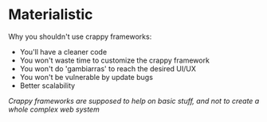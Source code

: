 # Materialistic

Why you shouldn't use crappy frameworks:

- You'll have a cleaner code
- You won't waste time to customize the crappy framework
- You won't do 'gambiarras' to reach the desired UI/UX
- You won't be vulnerable by update bugs
- Better scalability

*Crappy frameworks are supposed to help on basic stuff, and not to create a whole complex web system*
